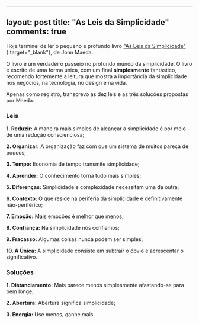  ---
layout: post
title: "As Leis da Simplicidade"
comments: true
---

Hoje terminei de ler o pequeno e profundo livro ["As Leis da Simplicidade"](http://compare.buscape.com.br/as-leis-da-simplicidade-john-maeda-8599560093.html){:target="_blank"}, de John Maeda.

O livro é um verdadeiro passeio no profundo mundo da simplicidade. O livro é escrito de uma forma única, com um final __simplesmente__ fantástico, recomendo fortemente a leitura que mostra a importância da simplicidade nos negócios, na tecnologia, no design e na vida.

Apenas como registro, transcrevo as dez leis e as três soluções propostas por Maeda.

### Leis

__1. Reduzir:__ A maneira mais simples de alcançar a simplicidade é por meio de uma redução conscienciosa;

__2. Organizar:__ A organização faz com que um sistema de muitos pareça de poucos;

__3. Tempo:__ Economia de tempo transmite simplicidade;

__4. Aprender:__ O conhecimento torna tudo mais simples;

__5. Diferenças:__ Simplicidade e complexidade necessitam uma da outra;

__6. Contexto:__ O que reside na periferia da simplicidade é definitivamente não-periférico;

__7. Emoção:__ Mais emoções é melhor que menos;

__8. Confiança:__ Na simplicidade nós confiamos;

__9. Fracasso:__ Algumas coisas nunca podem ser simples;

__10. A Única:__ A simplicidade consiste em subtrair o óbvio e acrescentar o significativo.

### Soluções

__1. Distanciamento:__ Mais parece menos simplesmente afastando-se para bem longe;

__2. Abertura:__ Abertura significa simplicidade;

__3. Energia:__ Use menos, ganhe mais.
